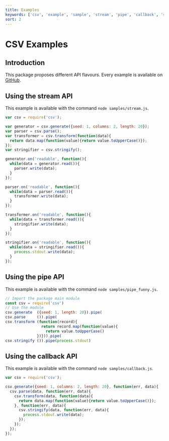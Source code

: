 ```yaml
---
title: Examples
keywords: ['csv', 'example', 'sample', 'stream', 'pipe', 'callback', 'sync', 'async']
sort: 2
---
```


# CSV Examples

## Introduction

This package proposes different API flavours. Every example is available on [GitHub](https://github.com/adaltas/node-csv/tree/master/samples).

## Using the stream API

This example is available with the command `node samples/stream.js`.

```javascript
var csv = require('csv');

var generator = csv.generate({seed: 1, columns: 2, length: 20});
var parser = csv.parse();
var transformer = csv.transform(function(data){
  return data.map(function(value){return value.toUpperCase()});
});
var stringifier = csv.stringify();

generator.on('readable', function(){
  while(data = generator.read()){
    parser.write(data);
  }
});

parser.on('readable', function(){
  while(data = parser.read()){
    transformer.write(data);
  }
});

transformer.on('readable', function(){
  while(data = transformer.read()){
    stringifier.write(data);
  }
});

stringifier.on('readable', function(){
  while(data = stringifier.read()){
    process.stdout.write(data);
  }
});
```

## Using the pipe API

This example is available with the command `node samples/pipe_funny.js`.

```javascript
// Import the package main module
const csv = require('csv')
// Use the module
csv.generate  ({seed: 1, length: 20}).pipe(
csv.parse     ()).pipe(
csv.transform (function(record){
                return record.map(function(value){
                  return value.toUpperCase()
              })})).pipe(
csv.stringify ()).pipe(process.stdout)
```

## Using the callback API

This example is available with the command `node samples/callback.js`.

```javascript
var csv = require('csv');

csv.generate({seed: 1, columns: 2, length: 20}, function(err, data){
  csv.parse(data, function(err, data){
    csv.transform(data, function(data){
      return data.map(function(value){return value.toUpperCase()});
    }, function(err, data){
      csv.stringify(data, function(err, data){
        process.stdout.write(data);
      });
    });
  });
});
```
